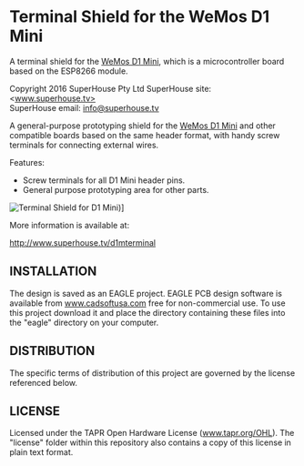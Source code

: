 Terminal Shield for the WeMos D1 Mini
=====================================

A terminal shield for the [WeMos D1 Mini][1], which is a microcontroller board based on the ESP8266 module.

Copyright 2016 SuperHouse Pty Ltd
SuperHouse site:  <www.superhouse.tv>  
SuperHouse email: <info@superhouse.tv>  

A general-purpose prototyping shield for the [WeMos D1 Mini][1] 
and other compatible boards based on the same header format,
with handy screw terminals for connecting external wires.

Features:

 * Screw terminals for all D1 Mini header pins.
 * General purpose prototyping area for other parts.

![Terminal Shield for D1 Mini](https://raw.githubusercontent.com/SuperHouse/D1MTERMINAL/master/images/D1MTERMINAL-oblique-v1_0.png))]

More information is available at:

  http://www.superhouse.tv/d1mterminal


INSTALLATION
------------
The design is saved as an EAGLE project. EAGLE PCB design software is
available from www.cadsoftusa.com free for non-commercial use. To use
this project download it and place the directory containing these files
into the "eagle" directory on your computer.


DISTRIBUTION
------------
The specific terms of distribution of this project are governed by the
license referenced below.


LICENSE
-------
Licensed under the TAPR Open Hardware License (www.tapr.org/OHL).
The "license" folder within this repository also contains a copy of
this license in plain text format.


[1]: http://www.wemos.cc/wiki/doku.php?id=en:d1_mini

